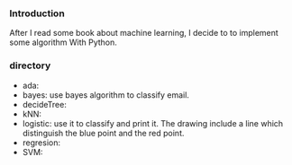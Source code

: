 ### Introduction
After I read some book about machine learning, I decide to to implement some algorithm With Python.

### directory
+ ada:
+ bayes: use bayes algorithm to classify email.
+ decideTree:
+ kNN:
+ logistic: use it to classify and print it. The drawing include a line which distinguish the blue point and the red point.
+ regresion:
+ SVM: